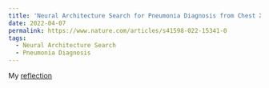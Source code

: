 ```yaml
---
title: 'Neural Architecture Search for Pneumonia Diagnosis from Chest X-Rays'
date: 2022-04-07
permalink: https://www.nature.com/articles/s41598-022-15341-0
tags:
  - Neural Architecture Search
  - Pneumonia Diagnosis
---
```



My [reflection](https://github.com/abhibha1807/abhibha1807.github.io/blob/master/LBT.pdf) 


<!-- abhibha1807/abhibha1807.github.io/images/3953273590_704e3899d5_m.jpg -->
<!-- Headings are cool
======

You can have many headings
======

Aren't headings cool? yes they are
------ -->
